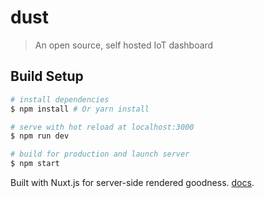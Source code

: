 # dust

> An open source, self hosted IoT dashboard

## Build Setup

``` bash
# install dependencies
$ npm install # Or yarn install

# serve with hot reload at localhost:3000
$ npm run dev

# build for production and launch server
$ npm start
```

Built with Nuxt.js for server-side rendered goodness. [docs](https://github.com/nuxt/nuxt.js).
